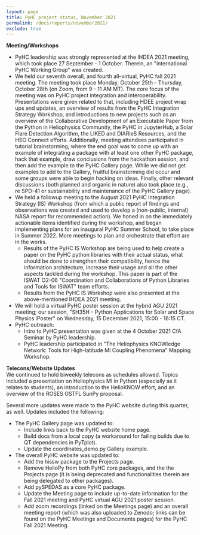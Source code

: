 ```yaml
---
layout: page
title: PyHC project status, November 2021
permalink: /docs/reports/november2021/
exclude: true
---
```


**Meeting/Workshops**
* PyHC leadership was strongly represented at the IHDEA 2021 meeting, which took place 27 September - 1 October. Therein, an "international PyHC Working Group" was created.
* We held our seventh overall, and fourth all-virtual, PyHC fall 2021 meeting. The meeting took place Monday, October 25th - Thursday, October 28th (on Zoom, from 9 - 11 AM MT). The core focus of the meeting was on PyHC project integration and interoperability. Presentations were given related to that, including HDEE project wrap ups and updates, an overview of results from the PyHC Integration Strategy Workshop, and introductions to new projects such as an overview of the Collaborative Development of an Executable Paper from the Python in Heliophysics Community, the PyHC in JupyterHub, a Solar Flare Detection Algorithm, the LIKED and DIARieS Resources, and the HSO Connect efforts. Additionally, meeting attendees participated in tutorial brainstorming, where the end goal was to come up with an example of integrating a package with at least one other PyHC package, hack that example, draw conclusions from the hackathon session, and then add the example to the PyHC Gallery page. While we did not get examples to add to the Gallery, fruitful brainstorming did occur and some  groups were able to begin hacking on ideas. Finally, other relevant discussions (both planned and organic in nature) also took place (e.g., re SPD-41 or sustainability and maintenance of the PyHC Gallery page).
* We held a followup meeting to the August 2021 PyHC Integration Strategy (IS) Workshop (from which a public report of findings and observations was created and used to develop a (non-public, internal) NASA report for recommended action). We honed in on the immediately actionable items identified during the workshop, and began implementing plans for an inaugural PyHC Summer School, to take place in Summer 2022. More meetings to plan and orchestrate that effort are in the works.
    * Results of the PyHC IS Workshop are being used to help create a paper on the PyHC python libraries with their actual status, what should be done to strengthen their compatibility, hence the information architecture, increase their usage and all the other aspects tackled during the workshop. This paper is part of the ISWAT O2-06 "Coordination and Collaborations of Python Libraries and Tools for ISWAT" team efforts.
    * Results from the PyHC IS Workshop were also presented at the above-mentioned IHDEA 2021 meeting.
* We will hold a virtual PyHC poster session at the hybrid AGU 2021 meeting; our session, "SH35H - Python Applications for Solar and Space Physics iPoster" on Wednesday, 15 December 2021, 15:00 - 16:15 CT. 
* PyHC outreach:
    * Intro to PyHC presentation was given at the 4 October 2021 CfA Seminar by PyHC leadership.
    * PyHC leadership participated in "The Heliophysics KNOWledge Network: Tools for High-latitude MI Coupling Phenomena" Mapping Workshop.    

**Telecons/Website Updates**   
We continued to hold biweekly telecons as schedules allowed. Topics included a presentation on Heliophysics MI in Python (especially as it relates to students), an introduction to the HelioKNOW effort, and an overview of the ROSES OSTFL SunPy proposal.    

Several more updates were made to the PyHC website during this quarter, as well. Updates included the following:  
* The PyHC Gallery page was updated to:
    * Include links back to the PyHC website home page.
    * Build docs from a local copy (a workaround for failing builds due to QT dependencies in PyTplot).
    * Update the coordinates_demo.py Gallery example.
* The overall PyHC website was updated to:
    * Add the hissw package to the Projects page.
    * Remove HelioPy from both PyHC core packages, and the the Projects page (it is being deprecated and functionalities therein are being delegated to other packages).
    * Add pySPEDAS as a core PyHC package.
    * Update the Meeting page to include up-to-date information for the Fall 2021 meeting and PyHC virtual AGU 2021 poster session.
    * Add zoom recordings (linked on the Meetings page) and an overall meeting report (which was also uploaded to Zenodo; links can be found on the PyHC Meetings and Documents pages) for the PyHC Fall 2021 Meeting.
